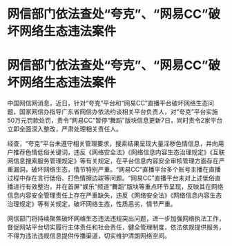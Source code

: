 # 网信部门依法查处“夸克”、“网易CC”破坏网络生态违法案件

# 网信部门依法查处“夸克”、“网易CC”破坏网络生态违法案件

中国网信网消息，近日，针对“夸克”平台和“网易CC”直播平台破坏网络生态问题，国家网信办指导广东省网信办依法约谈相关平台负责人，对“夸克”平台实施50万元罚款处罚，责令“网易CC”暂停“舞蹈”版块信息更新7日，同时责令2家平台立即全面深入整改，严肃处理相关责任人。

经查，“夸克”平台未遵守相关管理要求，搜索结果呈现大量淫秽色情信息，并向用户推荐色情低俗关键词，违反《网络安全法》《网络信息内容生态治理规定》《互联网信息搜索服务管理规定》等有关规定，在平台信息内容安全审核管理方面存在严重漏洞，破坏网络生态，情节特别严重。“网易CC”直播平台多个账号主播在直播过程中存在言行低俗、打色情擦边球等问题。“网易CC”直播平台未对上述低俗直播进行有效整治，并在首屏“娱乐”频道“舞蹈”版块等重点环节呈现，反映其在网络信息内容安全管理责任上存在严重缺失，违反《网络安全法》《网络信息内容生态治理规定》等有关规定，破坏网络生态，性质恶劣，情节严重。

网信部门将持续聚焦破坏网络生态违法违规突出问题，进一步加强网络执法工作，督促网站平台切实履行主体责任和社会责任，健全管理制度，依法依规提供服务，不得为违法违规信息提供传播渠道，切实维护清朗网络空间。

